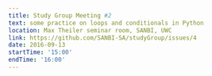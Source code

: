 ```yaml
---
title: Study Group Meeting #2
text: some practice on loops and conditionals in Python
location: Max Theiler seminar room, SANBI, UWC
link: https://github.com/SANBI-SA/studyGroup/issues/4
date: 2016-09-13
startTime: '15:00'
endTime: '16:00'
---
```

